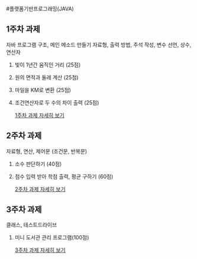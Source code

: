 #플랫폼기반프로그래밍(JAVA)

## 1주차 과제
자바 프로그램 구조, 메인 메소드 만들기
자료형, 출력 방법, 주석 작성, 변수 선언, 상수, 연산자
1. 빛이 1년간 움직인 거리 (25점)
2. 원의 면적과 둘레 계산 (25점)
3. 마일을 KM로 변환 (25점)
4. 조건연산자로 두 수의 차이 출력 (25점)

    [1주차 과제 자세히 보기](./week1)

## 2주차 과제
자료형, 연산, 제어문 (조건문, 반복문)
1. 소수 판단하기 (40점)
2. 점수 입력 받아 학점 출력, 평균 구하기 (60점)

    [2주차 과제 자세히 보기](./week2)

## 3주차 과제
클래스, 테스트드라이브
1. 미니 도서관 관리 프로그램(100점)

    [3주차 과제 자세히 보기](./week3)